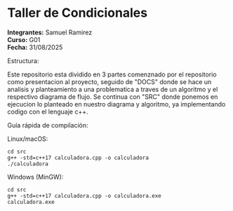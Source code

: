 # Taller de Condicionales

**Integrantes:** Samuel Ramirez  
**Curso:** G01  
**Fecha:** 31/08/2025

Estructura:

Este repositorio esta dividido en 3 partes comenznado por el repositorio como presentacion al proyecto, seguido de "DOCS" donde se hace un analisis y planteamiento a una problematica a traves de un algoritmo y el respectivo diagrama de flujo. Se continua con "SRC" donde ponemos en ejecucion lo planteado en nuestro diagrama y algoritmo, ya implementando codigo con el lenguaje c++.

Guía rápida de compilación:

Linux/macOS:
```
cd src
g++ -std=c++17 calculadora.cpp -o calculadora
./calculadora
```

Windows (MinGW):
```
cd src
g++ -std=c++17 calculadora.cpp -o calculadora.exe
calculadora.exe
```
